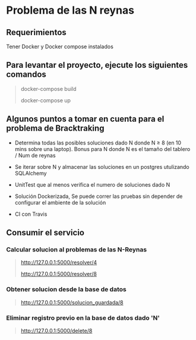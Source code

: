 # Problema de las N reynas

## Requerimientos
Tener Docker y Docker compose instalados

## Para levantar el proyecto, ejecute los siguientes comandos
> docker-compose build 
>
> docker-compose up
 
## Algunos puntos a tomar en cuenta para el problema de Bracktraking

* Determina todas las posibles soluciones dado N donde N ≥ 8 (en 10 mins sobre una laptop). 
    Bonus para N donde N es el tamaño del tablero / Num de reynas

* Se iterar sobre N y almacenar las soluciones en un postgres utulizando SQLAlchemy
    
* UnitTest que al menos verifica el numero de soluciones dado N

* Solución Dockerizada, Se puede correr las pruebas sin depender de configurar el ambiente de la solución
    
* CI con Travis


## Consumir el servicio 

### Calcular solucion al problemas de las N-Reynas
> http://127.0.0.1:5000/resolver/4
>
> http://127.0.0.1:5000/resolver/8

### Obtener solucion desde la base de datos
> http://127.0.0.1:5000/solucion_guardada/8

### Eliminar registro previo en la base de datos dado 'N'
> http://127.0.0.1:5000/delete/8


